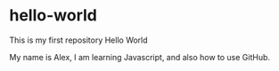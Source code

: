 # hello-world
This is my first repository Hello World

My name is Alex, I am learning Javascript, and also how to use GitHub.
